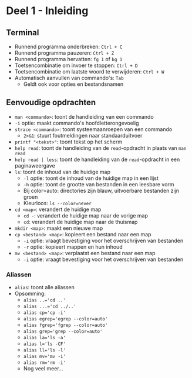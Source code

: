 # Deel 1 - Inleiding

## Terminal

* Runnend programma onderbreken: `Ctrl + C`
* Runnend programma pauzeren: `Ctrl + Z`
* Runnend programma hervatten: `fg 1` of `bg 1`
* Toetsencombinatie om invoer te stoppen: `Ctrl + D`
* Toetsencombinatie om laatste woord te verwijderen: `Ctrl + W`
* Automatisch aanvullen van commando's: `Tab`
    * Geldt ook voor opties en bestandsnamen

## Eenvoudige opdrachten

* `man <commando>`: toont de handleiding van een commando
* `-i` optie: maakt commando's hoofdletterongevoelig
* `strace <commando>`: toont systeemaanroepen van een commando
    * `2>&1`: stuurt foutmeldingen naar standaarduitvoer
* `printf "<tekst>"`: toont tekst op het scherm
* `help read`: toont de handleiding van de `read`-opdracht in plaats van `man read`
* `help read | less`: toont de handleiding van de `read`-opdracht in een paginaweergave
* `ls`: toont de inhoud van de huidige map
    * `-l` optie: toont de inhoud van de huidige map in een lijst
    * `-h` optie: toont de grootte van bestanden in een leesbare vorm
    * Bij color=auto: directories zijn blauw, uitvoerbare bestanden zijn groen
    * Kleurloos: `ls --color=never`
* `cd <map>`: verandert de huidige map
    * `cd -`: verandert de huidige map naar de vorige map
    * `cd`: verandert de huidige map naar de thuismap
* `mkdir <map>`: maakt een nieuwe map
* `cp <bestand> <map>`: kopieert een bestand naar een map
    * `-i` optie: vraagt bevestiging voor het overschrijven van bestanden
    * `-r` optie: kopieert mappen en hun inhoud
* `mv <bestand> <map>`: verplaatst een bestand naar een map
    * `-i` optie: vraagt bevestiging voor het overschrijven van bestanden

### Aliassen

* `alias`: toont alle aliassen
* Opsomming:
    * `alias ..='cd ..'`
    * `alias ...='cd ../..'`
    * `alias cp='cp -i'`
    * `alias egrep='egrep --color=auto'`
    * `alias fgrep='fgrep --color=auto'`
    * `alias grep='grep --color=auto'`
    * `alias la='ls -a'`
    * `alias l='ls -CF'`
    * `alias ll='ls -l'`
    * `alias mv='mv -i'`
    * `alias rm='rm -i'`
    * Nog veel meer...